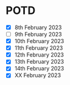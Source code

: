 # POTD
- [x] 8th February 2023
- [ ] 9th February 2023
- [x] 10th February 2023
- [x] 11th February 2023
- [x] 12th February 2023
- [x] 13th February 2023
- [x] 14th February 2023
- [x] XX  February 2023
